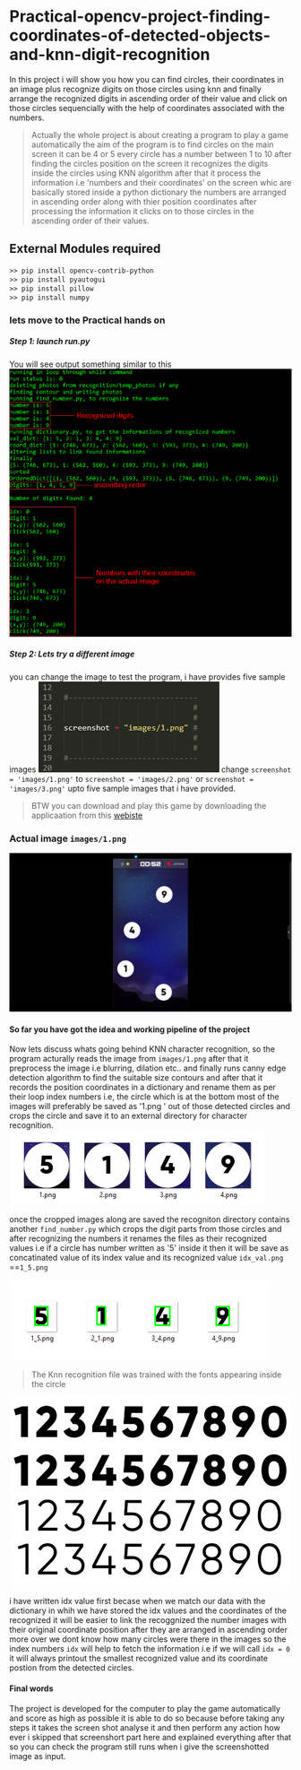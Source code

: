 # Practical-opencv-project-finding-coordinates-of-detected-objects-and-knn-digit-recognition
In this project i will show you how you can find circles, their coordinates in an image plus recognize digits on those circles using knn and finally arrange the recognized digits in ascending order of their value and click on those circles sequencially with the help of coordinates associated with the numbers.
>Actually the whole project is about 
>creating a program to play a game automatically
>the aim of the program is to find circles on the main screen it can be 4 or 5
>every circle has a number between 1 to 10
>after finding the circles position on the screen it recognizes
>the digits inside the circles using KNN algorithm
>after that it process the information i.e 'numbers and their coordinates'
>on the screen whic are basically stored inside a python dictionary
>the numbers are arranged in ascending order along with thier position coordinates
>after processing the information it clicks on to those circles 
>in the ascending order of their values.
## External Modules required
```
>> pip install opencv-contrib-python
>> pip install pyautogui
>> pip install pillow
>> pip install numpy
```
### lets move to the Practical hands on
##### Step 1: launch run.py
You will see output something similar to this
![output](https://github.com/imneonizer/practical-opencv-project-finding-coordinates-of-detected-objects-and-knn-digit-recognition/blob/master/images/assets/5.png)
##### Step 2: Lets try a different image
you can change the image to test the program, i have provides five sample images
![Change image](https://github.com/imneonizer/practical-opencv-project-finding-coordinates-of-detected-objects-and-knn-digit-recognition/blob/master/images/assets/1.png)
change `screenshot = 'images/1.png'` to `screenshot = 'images/2.png'` or `screenshot = 'images/3.png'` upto five sample images that i have provided.
>BTW you can download and play this game by downloading the applicaation from this [ webiste](https://www.funnearn.com/)

### Actual image `images/1.png`
![Original image](https://github.com/imneonizer/practical-opencv-project-finding-coordinates-of-detected-objects-and-knn-digit-recognition/blob/master/images/1.png)

#### So far you have got the idea and working pipeline of the project
Now lets discuss whats going behind KNN character recognition,
so the program acturally reads the image from `images/1.png` after that
it preprocess the image i.e blurring, dilation etc..
and finally runs canny edge detection algorithm to find the suitable size contours
and after that it records the position coordinates in a dictionary and rename them as per their loop index numbers i.e, the circle which is at the bottom most of the images will preferably be saved as '1.png ' out of those detected circles and crops the circle and save it to an external directory for character recognition.
![cropped circles](https://github.com/imneonizer/practical-opencv-project-finding-coordinates-of-detected-objects-and-knn-digit-recognition/blob/master/images/assets/3.png)

once the cropped images along are saved the recogniton directory contains another `find_number.py`
 which crops the digit parts from those circles and after recognizing the numbers it renames the files as their recognized values i.e if a circle has number written as '5' inside it then it will be save as concatinated value of its index value and its recognized value `idx_val.png` ==`1_5.png`
 
![recognized numbers](https://github.com/imneonizer/practical-opencv-project-finding-coordinates-of-detected-objects-and-knn-digit-recognition/blob/master/images/assets/4.png)
>The Knn recognition file was trained with the fonts appearing inside the circle

![Training image](https://github.com/imneonizer/practical-opencv-project-finding-coordinates-of-detected-objects-and-knn-digit-recognition/blob/master/images/6.png)

i have written idx value first becase when we match our data with the dictionary in whih we have stored the idx values and the coordinates of the recognized it will be easier to link the recoggnized the number images with their original coordinate position after they are arranged in ascending order more over we dont know how many circles were there in the images so the index numbers `idx` will help to fetch the information i.e if we will call `idx = 0` it will always printout the smallest recognized value and its coordinate postion from the detected circles.
#### Final words
The project is developed for the computer to play the game automatically and score as high as possible it is able to do so because before taking any steps it takes the screen shot analyse it and then perform any action how ever i skipped that screenshort part here and explained everything after that so you can check the program still runs when i give the screenshotted image as input.

 
